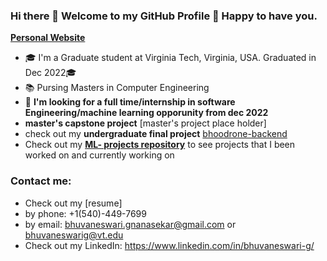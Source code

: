 ### Hi there 👋 Welcome to my GitHub Profile 🎉 Happy to have you. 
[**Personal Website**](https://bhuvaneswarignanasekar.github.io/)

- 🎓 I'm a Graduate student at Virginia Tech, Virginia, USA. Graduated in Dec 2022🎓
- 📚 Pursing Masters in Computer Engineering 
- 🧐 **I'm looking for a full time/internship in software Engineering/machine learning opporunity from dec 2022**
- **master's capstone project** [master's project place holder] 
- check out my **undergraduate final project** [bhoodrone-backend](https://github.com/bhuvaneswarignanasekar/bhoodrone-backend)
- Check out my [**ML- projects repository**](https://github.com/bhuvaneswarignanasekar/ML-projects) to see projects that I been worked on and currently working on
<h3>Contact me:</h3>

- Check out my [resume]
- by phone: +1(540)-449-7699
- by email: bhuvaneswari.gnanasekar@gmail.com or bhuvaneswarig@vt.edu 
- Check out my LinkedIn: https://www.linkedin.com/in/bhuvaneswari-g/


<!--
**bhuvaneswarignanasekar/bhuvaneswarignanasekar** is a ✨ _special_ ✨ repository because its `README.md` (this file) appears on your GitHub profile.

Here are some ideas to get you started:

- 🔭 I’m currently working on ...
- 🌱 I’m currently learning ...
- 👯 I’m looking to collaborate on ...
- 🤔 I’m looking for help with ...
- 💬 Ask me about ...
- 📫 How to reach me: ...
- 😄 Pronouns: ...
- ⚡ Fun fact: ...
-->
